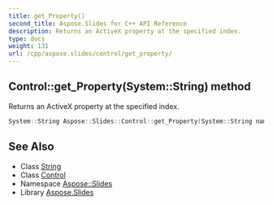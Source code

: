 ```yaml
---
title: get_Property()
second_title: Aspose.Slides for C++ API Reference
description: Returns an ActiveX property at the specified index.
type: docs
weight: 131
url: /cpp/aspose.slides/control/get_property/
---
```

## Control::get_Property(System::String) method


Returns an ActiveX property at the specified index.

```cpp
System::String Aspose::Slides::Control::get_Property(System::String name) override
```

## See Also

* Class [String](../../system/string/)
* Class [Control](./)
* Namespace [Aspose::Slides](../)
* Library [Aspose.Slides](../../)